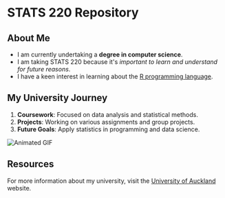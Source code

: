 # STATS 220 Repository

## About Me

- I am currently undertaking a **degree in computer science**.
- I am taking STATS 220 because it's *important to learn and understand for future reasons*.
- I have a keen interest in learning about the [R programming language](https://www.r-project.org/).

## My University Journey

1. **Coursework**: Focused on data analysis and statistical methods.
2. **Projects**: Working on various assignments and group projects.
3. **Future Goals**: Apply statistics in programming and data science.

![Animated GIF](https://media.giphy.com/media/xT9IgG50Fb7Mi0pr6g/giphy.gif)

## Resources

For more information about my university, visit the [University of Auckland](https://www.auckland.ac.nz/en.html) website.

